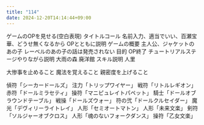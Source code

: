 ```yaml
---
title: "114"
date: 2024-12-20T14:14:44+09:00
---
```

ゲームのOPを見せる(空白表現)
タイトルコール
名前入力、適当でいい、百瀬宝華、どうせ無くなるから
OPとともに説明
ゲームの概要
主人公、ジャケットのあの子
レーベルのあの子の話は発売されない
目的
OP終了
チュートリアルステージやりながら説明
大雨の森
廃洋館
スキル説明
人里

大惨事を止めること
魔法を覚えること
親密度を上げること

偵符「シーカードールズ」
注力「トリップワイヤー」
戦符「リトルレギオン」
赤符「ドールミラセティ」
操符「マニピュレイトパペット」
騎士「ドールオブラウンドテーブル」
戦操「ドールズウォー」
符の弐「ドールクルセイダー」
魔光「デヴィリーライトレイ」
人形「セミオートマトン」
人形「未来文楽」
剣符「ソルジャーオブクロス」
人形「魂のないフォークダンス」
操符「乙女文楽」
